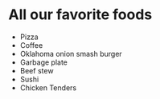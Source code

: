 # All our favorite foods

- Pizza
- Coffee
- Oklahoma onion smash burger
- Garbage plate
- Beef stew
- Sushi
- Chicken Tenders
